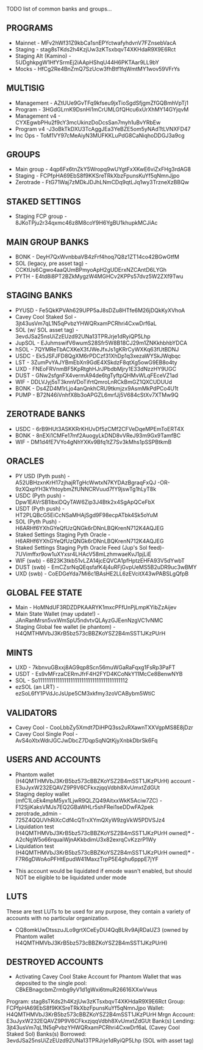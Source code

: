 TODO list of common banks and groups...

## PROGRAMS

- Mainnet - MFv2hWf31Z9kbCa1snEPYctwafyhdvnV7FZnsebVacA
- Staging - stag8sTKds2h4KzjUw3zKTsxbqvT4XKHdaR9X9E6Rct
- Staging Alt (Kamino) - 5UDghkpgW1HfYSrmEj2iAApHShqU44H6PKTAar9LL9bY
- Mocks - HfCg2Re4BnZmQ7SzUcw3fhBtf1fqWmtMY1wov59VFrYs

## MULTISIG

- Management - AZtUUe9GvTFq9kfseu9jxTioSgdSfjgmZfGQBmhVpTj1
- Program - 3HGdGLrnK9DsnHi1mCrUMLGfQHcu6xUrXhMY14GYjqvM
- Management v4 - CYXEgwbPHu2f9cY3mcUkinzDoDcsSan7myh1uBvYRbEw
- Program v4 -J3oBkTkDXU3TcAggJEa3YeBZE5om5yNAdTtLVNXFD47
- Inc Ops - ToM1VY97cMeAiyN3MUFKKLuPdG8CaNiqhoDDGJ3a9cg

## GROUPS

- Main group - 4qp6Fx6tnZkY5Wropq9wUYgtFxXKwE6viZxFHg3rdAG8
- Staging - FCPfpHA69EbS8f9KKSreTRkXbzFpunsKuYf5qNmnJjpo
- Zerotrade - FtG71Waj7zMDkJDJhLNmCDq9qtLJq1wy3TrzneXzBBQw

## STAKED SETTINGS

- Staging FCP group - 8JKoTPju2r34qxmc46z8M8coY9H6YgBU1khupkMCJiAc

## MAIN GROUP BANKS

- BONK - DeyH7QxWvnbbaVB4zFrf4hoq7Q8z1ZT14co42BGwGtfM
- SOL (legacy, pre asset tag) - CCKtUs6Cgwo4aaQUmBPmyoApH2gUDErxNZCAntD6LYGh
- PYTH - E4td8i8PT2BZkMygzW4MGHCv2KPPs57dvz5W2ZXf9Twu

## STAGING BANKS

- PYUSD - Fe5QkKPVAh629UPP5aJ8sDZu8HTfe6M26jDQkKyXVhoA
- Cavey Cool Staked Sol - 3jt43usVm7qL1N5qPvbzYHWQRxamPCRhri4CxwDrf6aL
- SOL (w/ SOL asset tag) - 3evdJSa25nsUiZzEUzd92UNa13TPRJrje1dRyiQP5Lhp
- JupSOL - EJuhmswifV6wumS28Sfr5W8B18CJ29m1ZNKkhbhbYDCA
- hSOL - 7QYMReTbACXKeX3fJWeJfxJs1gKRrCyWXKq63fUtBDNJ
- USDC - Ek5JSFJFD8QgXM6rPDCzf31XhDp1q3xezaWYSkJWqbqc
- LST - 3ZumPvYAJYBmEbXn9GdE4XSkdzF8qtXg5owG9EB8o4ty
- UXD - FNEoFRVnmBF5KpRtghHJrJPbdbMjry1E33dNzzHY9UGC
- DUST - GNw2sfgnFX4vermA94de6tgTyftpQHMvWLqFEceVZ1ad
- WIF - DDLVJyj5sT3knnVDoTifrtQmroLnRCkBmGZ1QXCUDUUd
- BONK - Ds4ZD4M1rLjo4anQnkhCRU9tkmjzx9AsmMkPdPCo4U1t
- PUMP - B72N46iVnhfX8b3oAPGZL6mrfJj5V684cStXv7XTMw9Q

## ZEROTRADE BANKS

- USDC - 6rB9HUt3ASKKRrKHUvDf5zCMf2CFVeDqeMPEmToERT4X
- BONK - 8nEXi1CMFe17mf2AuogyLkDND8vVReJ93m9Gx9TamfBC
- WIF - DM1d4fE7VYo4gNhYXKv9Bfq1tZ7Sv3kMhs1pSSPBtkmB


## ORACLES

- PY USD (Pyth push) - A52UBHzxnKrH17zjhajRTgHcWwtxN7KYDAzBgraqFxQJ -OR- 9zXQxpYH3kYhtoybmZfUNNCRVuud7fY9jswTg1hLyT8k
- USDC (Pyth push) - Dpw1EAVrSB1ibxiDQyTAW6Zip3J4Btk2x4SgApQCeFbX
- USDT (Pyth push) - HT2PLQBcG5EiCcNSaMHAjSgd9F98ecpATbk4Sk5oYuM
- SOL (Pyth Push) - H6ARHf6YXhGYeQfUzQNGk6rDNnLBQKrenN712K4AQJEG
- Staked Settings Staging Pyth Oracle - H6ARHf6YXhGYeQfUzQNGk6rDNnLBQKrenN712K4AQJEG
- Staked Settings Staging Pyth Oracle Feed (Jup's Sol feed)- 7UVimffxr9ow1uXYxsr4LHAcV58mLzhmwaeKvJ1pjLiE
- WIF (swb) - 6B23K3tkb51vLZA14jcEQVCA1pfHptzEHFA93V5dYwbT
- DUST (swb) - EmCZsrNqQEqsfafK4j4uRFjGvpUeMS5B2uDR9uc3wBMY
- UXD (swb) - CoEDGeYda7Mi6c1BAsHE2LL6zEVcitX43wPABSLgQfpB

## GLOBAL FEE STATE

- Main - HoMNdUF3RDZDPKAARYK1mxcPFfUnPjLmpKYibZzAijev
- Main State Wallet (may update!) - JAnRanMrsn5vxWmSpU5ndvtvQLAyzGJEenNzgVC1vNMC
- Staging Global fee wallet (ie phantom) - H4QMTHMVbJ3KrB5bz573cBBZKoYSZ2B4mSST1JKzPUrH

## MINTS

- UXD - 7kbnvuGBxxj8AG9qp8Scn56muWGaRaFqxg1FsRp3PaFT
- USDT - Es9vMFrzaCERmJfrF4H2FYD4KCoNkY11McCe8BenwNYB
- SOL - So11111111111111111111111111111111111111112
- ezSOL (an LRT) - ezSoL6fY1PVdJcJsUpe5CM3xkfmy3zoVCABybm5WtiC

## VALIDATORS

- Cavey Cool - CooLbbZy5Xmdt7DiHPQ3ss2uRXawnTXXVgpMS8E8jDzr
- Cavey Cool Single Pool - AvS4oXtxWdrJGCJwDbcZ7DqpSqNQtKjyXnbkDbrSk6Fq

## USERS AND ACCOUNTS

- Phantom wallet (H4QMTHMVbJ3KrB5bz573cBBZKoYSZ2B4mSST1JKzPUrH) account - E3uJyxW232EQAVZ9P9V6CFkxzjqqVdbh8XvUmxtZdGUt
- Staging deploy wallet (mfC1LoEk4mpM5yx1LjwR9QLZQ49AitxxWkK5Aciw7ZC) - F12SjiKaksVMJs7EQ2GBaWHLr5shFRei1seDDwFA2pek
- zerotrade_admin - 725Z4QQUVhRiXcCdf4cQTrxXYmQXyW9zgVkW5PDVSJz4
- Liquidation test (H4QMTHMVbJ3KrB5bz573cBBZKoYSZ2B4mSST1JKzPUrH owned)* - A2cNgW5o66rquaiWjnAKkbdimU3x82exrqCvKzzrP1Wy
- Liquidation test (H4QMTHMVbJ3KrB5bz573cBBZKoYSZ2B4mSST1JKzPUrH owned)* - F7R6gDWoAoPFHtEpudW41MaxzTrpP5E4ghu6pppE7jYF

* This account would be liquidated if emode wasn't enabled, but should NOT be eligible to be
  liquidated under mode

## LUTS

These are test LUTs to be used for any purpose, they contain a variety of accounts with no
particular organization.

- CQ8omkUwDtsszuJLo9grtXCeEyDU4QqBLRv9AjRDaUZ3 (owned by Phantom wallet H4QMTHMVbJ3KrB5bz573cBBZKoYSZ2B4mSST1JKzPUrH)

## DESTROYED ACCOUNTS

- Activating Cavey Cool Stake Account for Phantom Wallet that was deposited to the single pool: CBkEBnagcbmZrmbg9yV1d1gWxi6tmuR26616XXwVwus

Program: stag8sTKds2h4KzjUw3zKTsxbqvT4XKHdaR9X9E6Rct
Group: FCPfpHA69EbS8f9KKSreTRkXbzFpunsKuYf5qNmnJjpo
Wallet: H4QMTHMVbJ3KrB5bz573cBBZKoYSZ2B4mSST1JKzPUrH
Mrgn Account: E3uJyxW232EQAVZ9P9V6CFkxzjqqVdbh8XvUmxtZdGUt
Bank(s) Lending: 3jt43usVm7qL1N5qPvbzYHWQRxamPCRhri4CxwDrf6aL (Cavey Cool Staked Sol)
Banks(s) Borrowed: 3evdJSa25nsUiZzEUzd92UNa13TPRJrje1dRyiQP5Lhp (SOL with asset tag)

